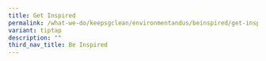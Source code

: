 ```yaml
---
title: Get Inspired
permalink: /what-we-do/keepsgclean/environmentandus/beinspired/get-inspired/
variant: tiptap
description: ""
third_nav_title: Be Inspired
---
```

